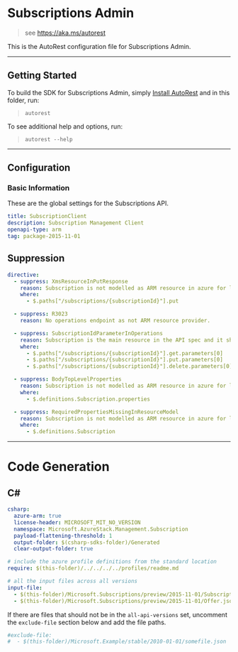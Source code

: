 # Subscriptions Admin

> see https://aka.ms/autorest

This is the AutoRest configuration file for Subscriptions Admin.

---
## Getting Started
To build the SDK for Subscriptions Admin, simply [Install AutoRest](https://aka.ms/autorest/install) and in this folder, run:

> `autorest`

To see additional help and options, run:

> `autorest --help`
---

## Configuration

### Basic Information
These are the global settings for the Subscriptions API.

``` yaml
title: SubscriptionClient
description: Subscription Management Client
openapi-type: arm
tag: package-2015-11-01
```

## Suppression
``` yaml
directive:
  - suppress: XmsResourceInPutResponse
    reason: Subscription is not modelled as ARM resource in azure for legacy reasons. In Azure stack as well, Subscription is not modelled as ARM resource for azure consistency
    where:
      - $.paths["/subscriptions/{subscriptionId}"].put

  - suppress: R3023
    reason: No operations endpoint as not ARM resource provider.

  - suppress: SubscriptionIdParameterInOperations
    reason: Subscription is the main resource in the API spec and it should not be masked in global parameters.
    where:
      - $.paths["/subscriptions/{subscriptionId}"].get.parameters[0]
      - $.paths["/subscriptions/{subscriptionId}"].put.parameters[0]
      - $.paths["/subscriptions/{subscriptionId}"].delete.parameters[0]

  - suppress: BodyTopLevelProperties
    reason: Subscription is not modelled as ARM resource in azure for legacy reasons. In Azure stack as well, Subscription is not modelled as ARM resource for azure consistency.
    where:
      - $.definitions.Subscription.properties

  - suppress: RequiredPropertiesMissingInResourceModel
    reason: Subscription is not modelled as ARM resource in azure for legacy reasons. In Azure stack as well, Subscription is not modelled as ARM resource for azure consistency.
    where:
      - $.definitions.Subscription

```

---
# Code Generation

## C#

``` yaml $(csharp)
csharp:
  azure-arm: true
  license-header: MICROSOFT_MIT_NO_VERSION
  namespace: Microsoft.AzureStack.Management.Subscription
  payload-flattening-threshold: 1
  output-folder: $(csharp-sdks-folder)/Generated
  clear-output-folder: true
```


``` yaml
# include the azure profile definitions from the standard location
require: $(this-folder)/../../../../profiles/readme.md

# all the input files across all versions
input-file:
  - $(this-folder)/Microsoft.Subscriptions/preview/2015-11-01/Subscriptions.json
  - $(this-folder)/Microsoft.Subscriptions/preview/2015-11-01/Offer.json

```

If there are files that should not be in the `all-api-versions` set, 
uncomment the  `exclude-file` section below and add the file paths.

``` yaml $(tag) == 'all-api-versions'
#exclude-file: 
#  - $(this-folder)/Microsoft.Example/stable/2010-01-01/somefile.json
```
